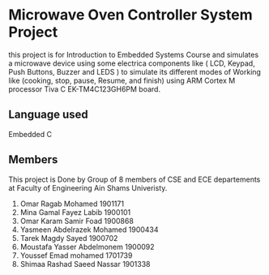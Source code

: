 # Microwave Oven Controller System Project #
this project is for Introduction to Embedded Systems Course and simulates a microwave device using some electrica components like ( LCD, Keypad, Push Buttons, Buzzer and LEDS ) to simulate its different modes of Working like (cooking, stop, pause, Resume, and finish) using ARM Cortex M processor Tiva C EK-TM4C123GH6PM board.

## Language used ##
Embedded C

## Members ##
This project is Done by Group of 8 members of CSE and ECE departements at Faculty of Engineering Ain Shams Univeristy.
1. Omar Ragab Mohamed              1901171
2. Mina Gamal Fayez Labib          1900101
3. Omar Karam Samir Foad           1900868
4. Yasmeen Abdelrazek Mohamed      1900434
5. Tarek Magdy Sayed               1900702
6. Moustafa Yasser Abdelmonem      1900092
7. Youssef Emad mohamed            1701739
8. Shimaa Rashad Saeed Nassar      1901338
